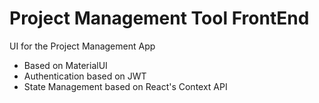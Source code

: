# Project Management Tool FrontEnd

UI for the Project Management App

* Based on MaterialUI
* Authentication based on JWT
* State Management based on React's Context API
